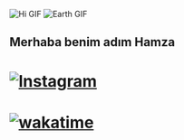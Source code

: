 ![Hi GIF](https://github.com/TheDudeThatCode/TheDudeThatCode/raw/master/Assets/Hi.gif)
 ![Earth GIF](https://github.com/TheDudeThatCode/TheDudeThatCode/raw/master/Assets/Earth.gif)

##       Merhaba benim adım Hamza




# [![Instagram](https://img.shields.io/badge/Instagram-Follow-blue)](https://www.instagram.com/hamza6038_0/)
# [![wakatime](https://wakatime.com/badge/user/7e28ba08-2c6e-4109-80b6-c937d32fcbaa.svg)](https://wakatime.com/@7e28ba08-2c6e-4109-80b6-c937d32fcbaa)
